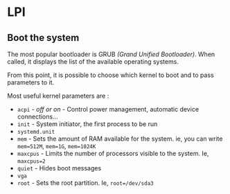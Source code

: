 # LPI

## Boot the system

The most popular bootloader is GRUB _(Grand Unified Bootloader)_. When called, it displays the list of the available operating systems.

From this point, it is possible to choose which kernel to boot and to pass parameters to it.

Most useful kernel parameters are :
- `acpi` - _off or on_ - Control power management, automatic device connections...
- `init` - System initiator, the first process to be run
- `systemd.unit`
- `mem` - Sets the amount of RAM available for the system. ie, you can write `mem=512M`, `mem=1G`, `mem=1024K`
- `maxcpus` - Limits the number of processors visible to the system. Ie, `maxcpus=2`
- `quiet` - Hides boot messages
- `vga`
- `root` - Sets the root partition. Ie, `root=/dev/sda3`